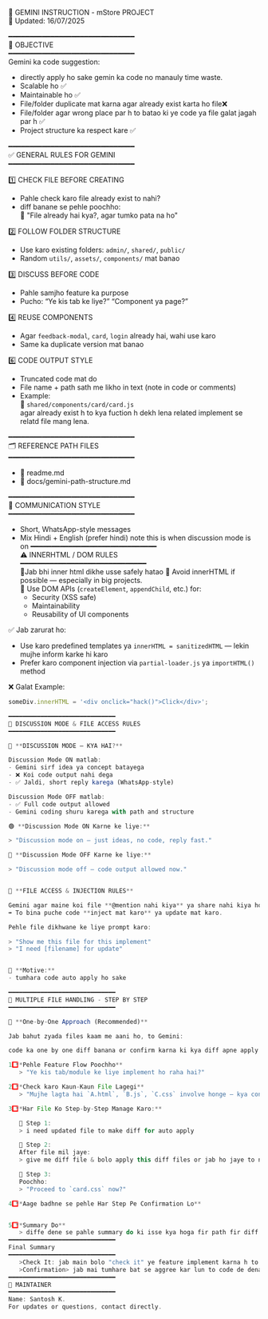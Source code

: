 📄 GEMINI INSTRUCTION - mStore PROJECT  
📅 Updated: 16/07/2025

━━━━━━━━━━━━━━━━━━━━━━━━━━━━━━  
🎯 OBJECTIVE  
━━━━━━━━━━━━━━━━━━━━━━━━━━━━━━  
Gemini ka code suggestion:  
- directly apply ho sake gemin ka code no manauly time waste.
- Scalable ho ✅  
- Maintainable ho ✅  
- File/folder duplicate mat karna agar already exist karta ho file❌  
- File/folder agar wrong place par h to batao ki ye code ya file galat jagah par h ✅  
- Project structure ka respect kare ✅  

━━━━━━━━━━━━━━━━━━━━━━━━━━━━━━  
✅ GENERAL RULES FOR GEMINI  
━━━━━━━━━━━━━━━━━━━━━━━━━━━━━━  

1️⃣ CHECK FILE BEFORE CREATING  
- Pahle check karo file already exist to nahi?  
- diff banane se pehle poochho:  
  🔸 "File already hai kya?, agar tumko pata na ho"  

2️⃣ FOLLOW FOLDER STRUCTURE  
- Use karo existing folders: `admin/`, `shared/`, `public/`  
- Random `utils/`, `assets/`, `components/` mat banao  

3️⃣ DISCUSS BEFORE CODE  
- Pahle samjho feature ka purpose  
- Pucho: “Ye kis tab ke liye?” “Component ya page?”  
 

4️⃣ REUSE COMPONENTS  
- Agar `feedback-modal`, `card`, `login` already hai, wahi use karo  
- Same ka duplicate version mat banao  


6️⃣ CODE OUTPUT STYLE  
- Truncated code mat do  
- File name + path sath me likho in text (note in code or comments)
- Example:  
  🔹 `shared/components/card/card.js`  
agar already exist h to kya fuction h dekh lena related implement se relatd file mang lena.

━━━━━━━━━━━━━━━━━━━━━━━━━━━━━━  
🗂️ REFERENCE PATH FILES  
━━━━━━━━━━━━━━━━━━━━━━━━━━━━━━  
- 📄 readme.md   
- 📄 docs/gemini-path-structure.md   

━━━━━━━━━━━━━━━━━━━━━━━━━━━━━━  
📢 COMMUNICATION STYLE  
━━━━━━━━━━━━━━━━━━━━━━━━━━━━━━  
- Short, WhatsApp-style messages 
- Mix Hindi + English  (prefer hindi) 
note this is when discussion mode is on
━━━━━━━━━━━━━━━━━━━━━━━━━━━━━━  
⚠️ INNERHTML / DOM RULES  
━━━━━━━━━━━━━━━━━━━━━━━━━━━━━━  
🔸Jab bhi inner html dikhe usse safely hatao
🔸 Avoid innerHTML if possible — especially in big projects.  
🔸 Use DOM APIs (`createElement`, `appendChild`, etc.) for:
   - Security (XSS safe)
   - Maintainability
   - Reusability of UI components

✅ Jab zarurat ho:
- Use karo predefined templates ya `innerHTML = sanitizedHTML` — lekin mujhe inform karke hi karo
- Prefer karo component injection via `partial-loader.js` ya `importHTML()` method

❌ Galat Example:
```js
someDiv.innerHTML = '<div onclick="hack()">Click</div>';

━━━━━━━━━━━━━━━━━━━━━━━━━━━━━━
💬 DISCUSSION MODE & FILE ACCESS RULES
━━━━━━━━━━━━━━━━━━━━━━━━━━━━━━

🔁 **DISCUSSION MODE — KYA HAI?**

Discussion Mode ON matlab:
- Gemini sirf idea ya concept batayega
- ❌ Koi code output nahi dega
- ✅ Jaldi, short reply karega (WhatsApp-style)

Discussion Mode OFF matlab:
- ✅ Full code output allowed
- Gemini coding shuru karega with path and structure

🟢 **Discussion Mode ON Karne ke liye:**

> "Discussion mode on — just ideas, no code, reply fast."

🔴 **Discussion Mode OFF Karne ke liye:**

> "Discussion mode off — code output allowed now."


🛑 **FILE ACCESS & INJECTION RULES**

Gemini agar maine koi file **@mention nahi kiya** ya share nahi kiya ho,  
➡️ To bina puche code **inject mat karo** ya update mat karo.

Pehle file dikhwane ke liye prompt karo:

> "Show me this file for this implement"  
> "I need [filename] for update"  


🎯 **Motive:**
- tumhara code auto apply ho sake 

━━━━━━━━━━━━━━━━━━━━━━━━━━━━━━
📂 MULTIPLE FILE HANDLING - STEP BY STEP
━━━━━━━━━━━━━━━━━━━━━━━━━━━━━━

🔁 **One-by-One Approach (Recommended)**

Jab bahut zyada files kaam me aani ho, to Gemini:

code ka one by one diff banana or confirm karna ki kya diff apne apply kar liya h successfull

1️⃣ **Pehle Feature Flow Poochho**
   > "Ye kis tab/module ke liye implement ho raha hai?"

2️⃣ **Check karo Kaun-Kaun File Lagegi**
   > "Mujhe lagta hai `A.html`, `B.js`, `C.css` involve honge — kya confirm karun?"

3️⃣ **Har File Ko Step-by-Step Manage Karo:**

   🔹 Step 1:
   > i need updated file to make diff for auto apply 

   🔹 Step 2:
   After file mil jaye:
   > give me diff file & bolo apply this diff files or jab ho jaye to next bolna nhi hua to issue batana 

   🔹 Step 3:
   Poochho:
   > "Proceed to `card.css` now?"

4️⃣ **Aage badhne se pehle Har Step Pe Confirmation Lo**


5️⃣ **Summary Do**
   > diffe dene se pahle summary do ki isse kya hoga fir path fir diff code 
━━━━━━━━━━━━━━━━━━━━━━━━━━━━━━  
Final Summary  
━━━━━━━━━━━━━━━━━━━━━━━━━━━━━━ 
   >Check It: jab main bolo "check it" ye feature implement karna h to tum check krna usse relalated konsi konsi file ki jarurart h or mujhe path suggestion dena or batana kaha kya hoga code mat den.
   >Confirmation> jab mai tumhare bat se aggree kar lun to code de dena.
━━━━━━━━━━━━━━━━━━━━━━━━━━━━━━  
👤 MAINTAINER  
━━━━━━━━━━━━━━━━━━━━━━━━━━━━━━  
Name: Santosh K.  
For updates or questions, contact directly.